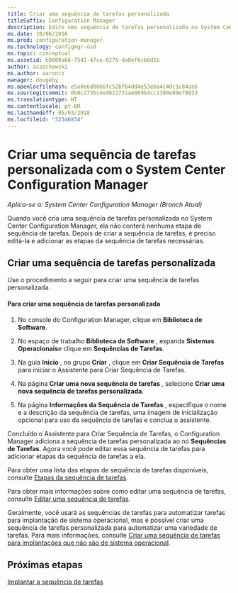 ```yaml
---
title: Criar uma sequência de tarefas personalizada
titleSuffix: Configuration Manager
description: Edite uma sequência de tarefas personalizada no System Center Configuration Manager para adicionar etapas a ela.
ms.date: 10/06/2016
ms.prod: configuration-manager
ms.technology: configmgr-osd
ms.topic: conceptual
ms.assetid: b9800a66-7541-47ca-8276-da8ef6cb6d1b
author: aczechowski
ms.author: aaroncz
manager: dougeby
ms.openlocfilehash: e5a0e6d8066fc52bf64dd4e53eba4c4dc1c84aa6
ms.sourcegitcommit: 0b0c2735c4ed822731ae069b4cc1380e89e78933
ms.translationtype: HT
ms.contentlocale: pt-BR
ms.lasthandoff: 05/03/2018
ms.locfileid: "32346834"
---
```

# <a name="create-a-custom-task-sequence-with-system-center-configuration-manager"></a>Criar uma sequência de tarefas personalizada com o System Center Configuration Manager

*Aplica-se a: System Center Configuration Manager (Branch Atual)*

Quando você cria uma sequência de tarefas personalizada no System Center Configuration Manager, ela não conterá nenhuma etapa de sequência de tarefas. Depois de criar a sequência de tarefas, é preciso editá-la e adicionar as etapas da sequência de tarefas necessárias.  

##  <a name="BKMK_CustomTS"></a> Criar uma sequência de tarefas personalizada  
 Use o procedimento a seguir para criar uma sequência de tarefas personalizada.  

#### <a name="to-create-a-custom-task-sequence"></a>Para criar uma sequência de tarefas personalizada  

1.  No console do Configuration Manager, clique em **Biblioteca de Software**.  

2.  No espaço de trabalho **Biblioteca de Software** , expanda **Sistemas Operacionais**e clique em **Sequências de Tarefas**.  

3.  Na guia **Início** , no grupo **Criar** , clique em **Criar Sequência de Tarefas** para iniciar o Assistente para Criar Sequência de Tarefas.  

4.  Na página **Criar uma nova sequência de tarefas** , selecione **Criar uma nova sequência de tarefas personalizada**.  

5.  Na página **Informações da Sequência de Tarefas** , especifique o nome e a descrição da sequência de tarefas, uma imagem de inicialização opcional para uso da sequência de tarefas e conclua o assistente.  

 Concluído o Assistente para Criar Sequência de Tarefas, o Configuration Manager adiciona a sequência de tarefas personalizada ao nó **Sequências de Tarefas**. Agora você pode editar essa sequência de tarefas para adicionar etapas da sequência de tarefas a ela.  

 Para obter uma lista das etapas de sequência de tarefas disponíveis, consulte [Etapas da sequência de tarefas](../understand/task-sequence-steps.md).  

 Para obter mais informações sobre como editar uma sequência de tarefas, consulte [Editar uma sequência de tarefas](manage-task-sequences-to-automate-tasks.md#BKMK_ModifyTaskSequence).  

 Geralmente, você usará as sequências de tarefas para automatizar tarefas para implantação de sistema operacional, mas é possível criar uma sequência de tarefas personalizada para automatizar uma variedade de tarefas. Para mais informações, consulte [Criar uma sequência de tarefas para implantações que não são de sistema operacional](create-a-task-sequence-for-non-operating-system-deployments.md).  

 ## <a name="next-steps"></a>Próximas etapas
 [Implantar a sequência de tarefas](manage-task-sequences-to-automate-tasks.md#BKMK_DeployTS)
